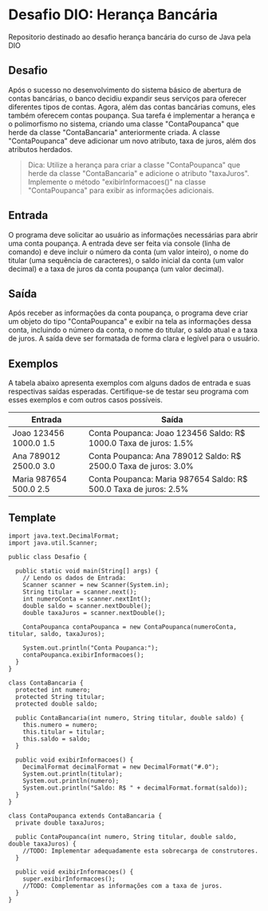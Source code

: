 # Desafio DIO: Herança Bancária
Repositorio destinado ao desafio herança bancária do curso de Java pela DIO

## Desafio
Após o sucesso no desenvolvimento do sistema básico de abertura de contas bancárias, o banco decidiu expandir seus serviços para oferecer diferentes tipos de contas. Agora, além das contas bancárias comuns, eles também oferecem contas poupança. Sua tarefa é implementar a herança e o polimorfismo no sistema, criando uma classe "ContaPoupanca" que herde da classe "ContaBancaria" anteriormente criada. A classe "ContaPoupanca" deve adicionar um novo atributo, taxa de juros, além dos atributos herdados.

> Dica: Utilize a herança para criar a classe "ContaPoupanca" que herde da classe "ContaBancaria" e adicione o atributo "taxaJuros". Implemente o método "exibirInformacoes()" na classe "ContaPoupanca" para exibir as informações adicionais.

## Entrada
O programa deve solicitar ao usuário as informações necessárias para abrir uma conta poupança. A entrada deve ser feita via console (linha de comando) e deve incluir o número da conta (um valor inteiro), o nome do titular (uma sequência de caracteres), o saldo inicial da conta (um valor decimal) e a taxa de juros da conta poupança (um valor decimal).

## Saída
Após receber as informações da conta poupança, o programa deve criar um objeto do tipo "ContaPoupanca" e exibir na tela as informações dessa conta, incluindo o número da conta, o nome do titular, o saldo atual e a taxa de juros. A saída deve ser formatada de forma clara e legível para o usuário.

## Exemplos
A tabela abaixo apresenta exemplos com alguns dados de entrada e suas respectivas saídas esperadas. Certifique-se de testar seu programa com esses exemplos e com outros casos possíveis.

|Entrada|	Saída|
|---|---|
|Joao 123456 1000.0 1.5	|Conta Poupanca: Joao 123456 Saldo: R$ 1000.0 Taxa de juros: 1.5%|
|Ana 789012 2500.0 3.0|Conta Poupanca: Ana 789012 Saldo: R$ 2500.0 Taxa de juros: 3.0%|
|Maria  987654 500.0 2.5|Conta Poupanca: Maria 987654 Saldo: R$ 500.0 Taxa de juros: 2.5%|


## Template
```
import java.text.DecimalFormat;
import java.util.Scanner;

public class Desafio {

  public static void main(String[] args) {
    // Lendo os dados de Entrada:
    Scanner scanner = new Scanner(System.in);
    String titular = scanner.next();
    int numeroConta = scanner.nextInt();
    double saldo = scanner.nextDouble();
    double taxaJuros = scanner.nextDouble();

    ContaPoupanca contaPoupanca = new ContaPoupanca(numeroConta, titular, saldo, taxaJuros);

    System.out.println("Conta Poupanca:");
    contaPoupanca.exibirInformacoes();
  }
}

class ContaBancaria {
  protected int numero;
  protected String titular;
  protected double saldo;

  public ContaBancaria(int numero, String titular, double saldo) {
    this.numero = numero;
    this.titular = titular;
    this.saldo = saldo;
  }

  public void exibirInformacoes() {
    DecimalFormat decimalFormat = new DecimalFormat("#.0");
    System.out.println(titular);
    System.out.println(numero);
    System.out.println("Saldo: R$ " + decimalFormat.format(saldo));
  }
}

class ContaPoupanca extends ContaBancaria {
  private double taxaJuros;

  public ContaPoupanca(int numero, String titular, double saldo, double taxaJuros) {
    //TODO: Implementar adequadamente esta sobrecarga de construtores.
  }

  public void exibirInformacoes() {
    super.exibirInformacoes();
    //TODO: Complementar as informações com a taxa de juros.
  }
}
```